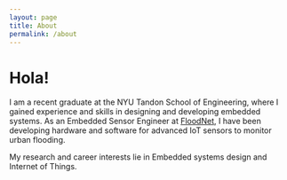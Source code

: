 ```yaml
---
layout: page
title: About
permalink: /about
---
```


# Hola!

I am a recent graduate at the NYU Tandon School of Engineering, where I gained experience and skills in designing and developing embedded systems. As an Embedded Sensor Engineer at [FloodNet](http://floodnet.nyc/), I have been developing hardware and software for advanced IoT sensors to monitor urban flooding.

My research and career interests lie in Embedded systems design and Internet of Things. 
